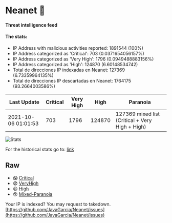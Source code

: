# Neanet :hocho:
#### Threat intelligence feed
#### The stats:

- IP Address with malicious activities reported: 1891544 (100%)
- IP Address categorized as 'Critical':  703 (0.0371654056157%)
- IP Address categorized as 'Very High':  1796 (0.0949488883156%)
- IP Address categorized as 'High':  124870 (6.60148534742)
- Total de direcciones IP indexadas en Neanet:  127369 (6.73359964135%)
- Total de direcciones IP descartadas en Neanet:  1764175 (93.2664003586%)

| Last Update | Critical | Very High | High | Paranoia |
| --- | --- | --- | --- | --- |
| 2021-10-06 01:01:53 | 703 | 1796 | 124870 | 127369 mixed list (Critical + Very High + High)|

![Stats](https://docs.google.com/spreadsheets/d/e/2PACX-1vSnaNMIXVabIpDJjufMlzH7poXnshF3mgd8Is1g9ytUEzVsP5my4Trn8f-xkoLLQ38xpL3HtmUexLo6/pubchart?oid=501124687&format=image)

For the historical stats go to: [link](/stats.csv)
## Raw
- :scream: [Critical](https://raw.githubusercontent.com/JavaGarcia/Neanet/master/blacklists/neanet_critical.txt)
- :fearful: [VeryHigh](https://raw.githubusercontent.com/JavaGarcia/Neanet/master/blacklists/neanet_veryHigh.txtt)
- :frowning: [High](https://raw.githubusercontent.com/JavaGarcia/Neanet/master/blacklists/neanet_high.txt)
- :dizzy_face: [Mixed-Paranoia](https://raw.githubusercontent.com/JavaGarcia/Neanet/master/blacklists/neanet_all.txt)


Your IP is indexed? You may request to takedown. [https://github.com/JavaGarcia/Neanet/issues](https://github.com/JavaGarcia/Neanet/issues)










































































































































































































































































































































































































































































































































































































































































































































































































































































































































































































































































































































































































































































































































































































































































































































































































































































































































































































































































































































































































































































































































































































































































































































































































































































































































































































































































































































































































































































































































































































































































































































































































































































































































































































































































































































































































































































































































































































































































































































































































































































































































































































































































































































































































































































































































































































































































































































































































































































































































































































































































































































































































































































































































































































































































































































































































































































































































































































































































































































































































































































































































































































































































































































































































































































































































































































































































































































































































































































































































































































































































































































































































































































































































































































































































































































































































































































































































































































































































































































































































































































































































































































































































































































































































































































































































































































































































































































































































































































































































































































































































































































































































































































































































































































































































